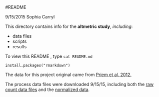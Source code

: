 #README

9/15/2015 Sophia Carryl 

This directory contains info for the **altmetric study**, _including_:   
* data files  
* scripts  
* results  


To view this README , type `cat README.md` 

```
install.packages("rmarkdown")
```

The data for this project original came from [Priem et al. 2012.](http://arxiv.org/abs/1203.4745)

The process data files were downloaded 9/15/15, including both the [raw count data files][link1] and the [normalized data][link2].

[link1]: https://raw.githubusercontent.com/jdblischak/r-intermediate-altmetrics/gh-pages/data/counts-raw.txt.gz
[link2]: https://raw.githubusercontent.com/jdblischak/r-intermediate-altmetrics/gh-pages/data/counts-norm.txt.gz 

